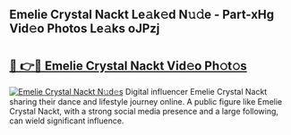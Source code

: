 ## Emelie Crystal Nackt Le𝚊k𝚎d N𝚞𝚍e - Part-xHg Vid𝚎o Photos Le𝚊ks oJPzj

# <h2><a href="http://fb2x698.evod.top/?m=Emelie+Crystal+Nackt">🔗 👉🔴 Emelie Crystal Nackt Vid𝚎o Ph𝚘t𝚘s</a></h2>

[![Emelie Crystal Nackt N𝚞d𝚎s](https://i.imgur.com/8V9OHl7.gif)](http://fb2x698.evod.top/?m=Emelie+Crystal+Nackt)
Digital influencer Emelie Crystal Nackt sharing their dance and lifestyle journey online. A public figure like Emelie Crystal Nackt, with a strong social media presence and a large following, can wield significant influence. 
